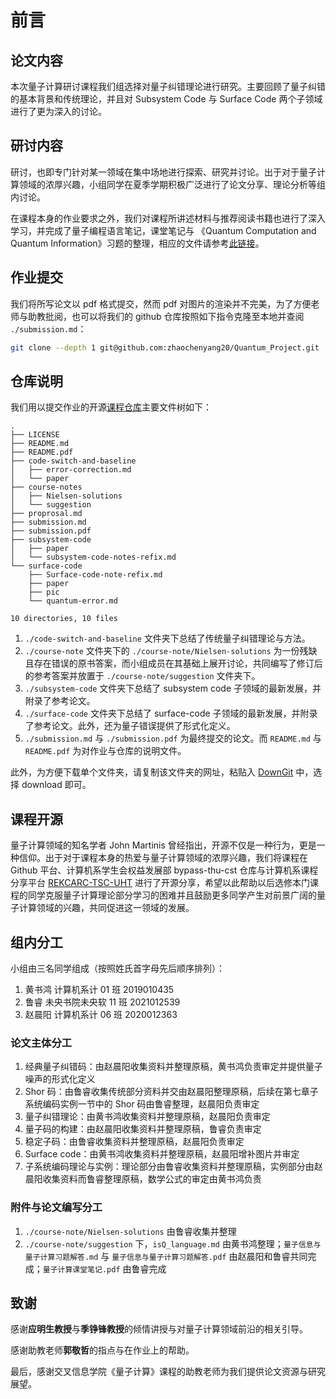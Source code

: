 # 前言

## 论文内容

本次量子计算研讨课程我们组选择对量子纠错理论进行研究。主要回顾了量子纠错的基本背景和传统理论，并且对 Subsystem Code 与 Surface Code 两个子领域进行了更为深入的讨论。

## 研讨内容

研讨，也即专门针对某一领域在集中场地进行探索、研究并讨论。出于对于量子计算领域的浓厚兴趣，小组同学在夏季学期积极广泛进行了论文分享、理论分析等组内讨论。

在课程本身的作业要求之外，我们对课程所讲述材料与推荐阅读书籍也进行了深入学习，并完成了量子编程语言笔记，课堂笔记与 《Quantum Computation and Quantum Information》习题的整理，相应的文件请参考[此链接](https://github.com/zhaochenyang20/Quantum_Project/tree/main/course-notes/suggestion)。

## 作业提交

我们将所写论文以 pdf 格式提交，然而 pdf 对图片的渲染并不完美，为了方便老师与助教批阅，也可以将我们的 github 仓库按照如下指令克隆至本地并查阅 `./submission.md`：

```bash
git clone --depth 1 git@github.com:zhaochenyang20/Quantum_Project.git
```

## 仓库说明

我们用以提交作业的开源[课程仓库](https://github.com/zhaochenyang20/Quantum_Project)主要文件树如下：

```shell
.
├── LICENSE
├── README.md
├── README.pdf
├── code-switch-and-baseline
│   ├── error-correction.md
│   └── paper
├── course-notes
│   ├── Nielsen-solutions
│   └── suggestion
├── proprosal.md
├── submission.md
├── submission.pdf
├── subsystem-code
│   ├── paper
│   └── subsystem-code-notes-refix.md
└── surface-code
    ├── Surface-code-note-refix.md
    ├── paper
    ├── pic
    └── quantum-error.md

10 directories, 10 files
```

1. `./code-switch-and-baseline` 文件夹下总结了传统量子纠错理论与方法。
2. `./course-note` 文件夹下的 `./course-note/Nielsen-solutions` 为一份残缺且存在错误的原书答案，而小组成员在其基础上展开讨论，共同编写了修订后的参考答案并放置于 `./course-note/suggestion` 文件夹下。
3. `./subsystem-code` 文件夹下总结了 subsystem code 子领域的最新发展，并附录了参考论文。
4. `./surface-code` 文件夹下总结了 surface-code 子领域的最新发展，并附录了参考论文。此外，还为量子错误提供了形式化定义。
5. `./submission.md` 与 `./submission.pdf` 为最终提交的论文。而 `README.md` 与 `README.pdf` 为对作业与仓库的说明文件。

此外，为方便下载单个文件夹，请复制该文件夹的网址，粘贴入 [DownGit](https://minhaskamal.github.io/DownGit/#/home) 中，选择 download 即可。

## 课程开源

量子计算领域的知名学者 John Martinis 曾经指出，开源不仅是一种行为，更是一种信仰。出于对于课程本身的热爱与量子计算领域的浓厚兴趣，我们将课程在 Github 平台、计算机系学生会权益发展部 bypass-thu-cst 仓库与计算机系课程分享平台 [REKCARC-TSC-UHT](https://github.com/PKUanonym/REKCARC-TSC-UHT) 进行了开源分享，希望以此帮助以后选修本门课程的同学克服量子计算理论部分学习的困难并且鼓励更多同学产生对前景广阔的量子计算领域的兴趣，共同促进这一领域的发展。

## 组内分工

小组由三名同学组成（按照姓氏首字母先后顺序排列）：

1. 黄书鸿 计算机系计 01 班 2019010435
2. 鲁睿 未央书院未央软 11 班 2021012539
3. 赵晨阳 计算机系计 06 班 2020012363

### 论文主体分工

1. 经典量子纠错码：由赵晨阳收集资料并整理原稿，黄书鸿负责审定并提供量子噪声的形式化定义
2. Shor 码：由鲁睿收集传统部分资料并交由赵晨阳整理原稿，后续在第七章子系统编码实例一节中的 Shor 码由鲁睿整理，赵晨阳负责审定
3. 量子纠错理论：由黄书鸿收集资料并整理原稿，赵晨阳负责审定
4. 量子码的构建：由赵晨阳收集资料并整理原稿，鲁睿负责审定
5. 稳定子码：由鲁睿收集资料并整理原稿，赵晨阳负责审定
6. Surface code：由黄书鸿收集资料并整理原稿，赵晨阳增补图片并审定
7. 子系统编码理论与实例：理论部分由鲁睿收集资料并整理原稿，实例部分由赵晨阳收集资料而鲁睿整理原稿，数学公式的审定由黄书鸿负责

### 附件与论文编写分工

1. `./course-note/Nielsen-solutions` 由鲁睿收集并整理
2. `./course-note/suggestion` 下，`isQ_language.md` 由黄书鸿整理；`量子信息与量子计算习题解答.md` 与 `量子信息与量子计算习题解答.pdf` 由赵晨阳和鲁睿共同完成；`量子计算课堂笔记.pdf` 由鲁睿完成

## 致谢

感谢**应明生教授**与**季铮锋教授**的倾情讲授与对量子计算领域前沿的相关引导。

感谢助教老师**郭敬哲**的指点与在作业上的帮助。

最后，感谢交叉信息学院《量子计算》课程的助教老师为我们提供论文资源与研究展望。

